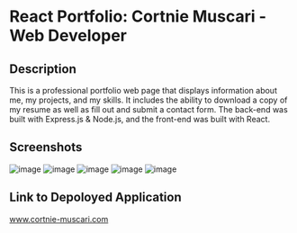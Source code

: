 # React Portfolio: Cortnie Muscari - Web Developer

## Description
This is a professional portfolio web page that displays information about me, my projects, and my skills.  It includes the ability to download a copy of my resume as well as fill out and submit a contact form.  The back-end was built with Express.js & Node.js, and the front-end was built with React.

## Screenshots
![image](https://user-images.githubusercontent.com/97492722/177009836-6c9da287-c80f-4801-8554-3d91684e0884.png)
![image](https://user-images.githubusercontent.com/97492722/177009858-3697d525-5ea8-4a41-afa0-d6c1e67f8bce.png)
![image](https://user-images.githubusercontent.com/97492722/179615671-4ab2058a-5a39-45f1-b8f3-fe77306be162.png)
![image](https://user-images.githubusercontent.com/97492722/179615875-f42d9d29-dadf-4c6d-90a5-546de561486e.png)
![image](https://user-images.githubusercontent.com/97492722/179615932-bfb4a38c-8765-4f07-8703-3c1a8a2583c0.png)

## Link to Depoloyed Application
www.cortnie-muscari.com

